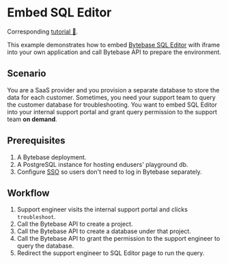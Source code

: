 # Embed SQL Editor

Corresponding [tutorial 🔗](https://www.bytebase.com/docs/tutorials/embed-sql-editor/).

This example demonstrates how to embed [Bytebase SQL Editor](https://www.bytebase.com/docs/sql-editor/overview/)
with iframe into your own application and call Bytebase API to prepare the environment.

## Scenario

You are a SaaS provider and you provision a separate database to store the data for each customer. Sometimes,
you need your support team to query the customer database for troubleshooting. You want to embed SQL Editor
into your internal support portal and grant query permission to the support team **on demand**.

## Prerequisites

1. A Bytebase deployment.
1. A PostgreSQL instance for hosting endusers' playground db.
1. Configure [SSO](https://www.bytebase.com/docs/administration/sso/overview/) so users don't need to log in Bytebase separately.

## Workflow

1. Support engineer visits the internal support portal and clicks `troubleshoot`.
1. Call the Bytebase API to create a project.
1. Call the Bytebase API to create a database under that project.
1. Call the Bytebase API to grant the permission to the support engineer to query the database.
1. Redirect the support engineer to SQL Editor page to run the query.
